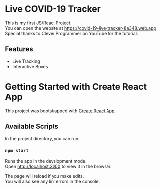 # Live COVID-19 Tracker
This is my first JS/React Project.  
You can open the website at https://covid-19-live-tracker-8a348.web.app  
Special thanks to Clever Programmer on YouTube for the tutorial.
## Features
* Live Tracking
* Interactive Boxes

# Getting Started with Create React App

This project was bootstrapped with [Create React App](https://github.com/facebook/create-react-app).

## Available Scripts

In the project directory, you can run:

### `npm start`

Runs the app in the development mode.\
Open [http://localhost:3000](http://localhost:3000) to view it in the browser.

The page will reload if you make edits.\
You will also see any lint errors in the console.
